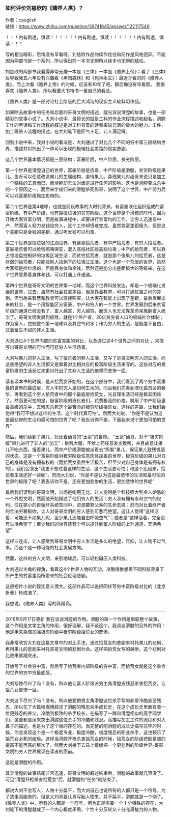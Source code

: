 ### 如何评价刘慈欣的《赡养人类》？

作者：caoglish <br>
链接：https://www.zhihu.com/question/39741645/answer/122117546


！！！内有剧透，慎读！！！
！！！内有剧透，慎读！！！
！！！内有剧透，慎读！！！


写的相当精彩，后悔没有早看呀。刘慈欣作品的续作往往和前作是风格迥异。不能因为两部书是一个系列，所以得出前一本书无聊所以续本也无聊的结论。

刘慈欣的两部书我看得非常无趣一本是《三体》一本是《赡养上帝》；看了《三体》后导致我五六年没有兴趣看《黑暗森林》和《死神永生》；最近才看的的《赡养人类》，而上次看《赡养上帝》的时候，应该有10年了吧。都后悔没有早看那。 我很喜欢《赡养人类》，所以我要大书特书一番自己的看法。

《赡养人类》是一部讨论社会阶级的巨大鸿沟的现实主义软科幻作品。

如果除去故事中的任务和后面的哥哥文明的描述，就光诉说滑膛的故事，也是一部精彩的故事小说了。大刘小说中，最擅长的就是工科的作业流程描述和起名，滑膛工作的黑话和工作流程的叙述是对工科背景的读者来说充满的极大的魅力。工件，加工等杀人流程的描述，在大刘笔下是匠气十足，让人满足呀。

回到小说中来，我对小说的看法是，大刘通过了对比几个不同的穷中富三层结构世界，描述并衬托出了一种可以出现的极端社会差距的现实悲剧。

这几个世界基本情况都是三层结构：富豪阶层，中产阶层，贫穷阶层。

第一个世界是滑膛自己的世界，富豪阶层是齿哥，中产阶级是滑膛，贫穷阶级是果儿。齿哥可以任意改造果儿的生理结构，虐待果儿。弄残果儿对齿哥来说只是加工一个赚钱的工具而已，而滑膛却无法对齿哥进行任何的影响。这也是滑膛变成杀手的一个原因之一。而后来学成归来的滑膛杀死齿哥，说明了这个世界，中产努力后可以对富豪阶级施加影响的。

第二个世界是第4地球，也就是前段故事的大时代背景，有富豪液化组织组成的富豪阶级，有中产阶级，也有靠捡垃圾的贫穷阶级。这个世界是个滑稽的时代，因为开始大家穷富分明，但是故事进程中，却要进行贫富均的工作，让穷人迅速变中产，然而富人努力发钱给穷人，这个工作却很难完成。虽然贫富差距极大，但是这个差距只是金钱的差距，通过考发钱可以均富。

第三个世界是捡垃圾的江湖世界，有富豪拾荒者，有中产拾荒者，有穷人拾荒者。富豪拾荒者可以给钱贿赂保安，混入高档社区捡高档垃圾；中产的拾荒者，可以靠占领地盘控制好的垃圾区域生活；而贫穷拾荒者，就是那个像果儿的拾荒者，这是体弱的拾荒者，只能捡别人捡剩下的垃圾过生活。这个也是一个荒唐的世界，虽然大家都是捡垃圾的，但是靠身体和金钱，居然还是能分出差距极大的等级来。在这个世界里靠着身体和钱，可以打通上升通道。

第四个世界是哥哥文明的世界第一地球，而这个世界科技发达，却是一个极端化发展的世界，过去，虽然有社会贫富差距，但是靠着教育，可以打通贫富之间的差别。但当后来智慧和教育可以直接购买，让大家在智能上出现了差距，最后发展出来的社会，是一个用智能区分富豪，中产和穷人的一个世界。世界发展到后来贫富阶级的通道已经没有了，富人越富，穷人越穷，而穷人也无法靠革命来推翻富人统治了。哥哥文明发展到极致，就是1个终产者，20亿贫穷者人口的极端社会体制；作为富人，控制整个第一地球以及其空气和水；作为穷人的生活，是极度不自由，过着畜生不如的非人生活。

大刘通过4个世界内部的贫富差距的对比，以及通过这4个世界之间的对比 ，来描写出哥哥文明的可怕而可悲穷人生活场景。

大刘写果儿的非人生活，写了拾荒者的非人生活，又写了哥哥文明穷人的生活。而这些绝望的非人生活都又是靠着对比相对应的极富阶级生活来写的，这些对应的极富阶级的生活反过来更衬托出了其非人生活的绝望而悲惨一面。

读者读本书的时候，是从拾荒女开始的，在这个部分中，我们看到了两个穷中富重叠的世界的最底层，穷人中的穷人是如何生活的。而且我们先看到液化委员会的奢华，再看到这个穷人拾荒者中的那个最底层拾荒女，光自理生活已经是极其困难了。然而更可怕的是，极富阶级的液化者们，花费极高的价格，聘用了中产阶级里最高级的杀手，去残忍杀死这个最苦命的极穷阶级拾荒女。这样的差距，让我们会觉得“我可不想过这样的生活，这个时代真可怕”。然而大刘说，“你是不是认为这是最悲惨的生活和最可怕的世界了吧？我告诉你不是，下面我来说个更加可怕的世界”

然后，我们读到了果儿，对比着齿哥的“土豪”的世界。 “土豪”齿哥，对于“极穷阶级”果儿进行了非人的“加工”：砍残大腿，不给上药任意发炎致残，并且故意让果儿不吃东西，饿着果儿，而中产阶级滑膛被派着去“照看”果儿，保证果儿致残饥饿的状态。这是一个富裕阶级对极穷阶级任意肉体加害的世界，极穷阶级的果儿对自己的身体是没有拥有权的（而拾荒女虽然生活极苦，但至少对自己身体是有拥有权的）。我们会发出“我更不想过着这样的生活，这个生活更可怕；和这个比起来，拾荒者生活还好一些呢”。然而大刘说，“你是不是认为这是最悲惨的生活和最可怕的世界的极限了吧？我告诉你不是，还有更加悲惨的生活，更加悲惨的世界呢”

最后我们读到的哥哥文明，出场是绚丽无比，让人觉得是个科技强大到令人妒忌的一个外型文明，然而他开始描述了他们穷人的生活：穷人没有拥有水和空气的权利，住在狭小的自循环系统空间中，资源要靠父亲的生命去换；然而对比着终产者的合法穷奢极欲，让人对哥哥文明的穷人感到可悲而绝望。这让人觉得“这样活着，可能还不如果儿呢，至少果儿还能自由呼吸空气”；或者是“这样活着，完全没有生活希望了；至少我们的世界还有个可以提升到富人阶级的上升通道，充满希望”

这样三连击，让人感受到哥哥文明中穷人生活是多么的绝望，压抑，让人喘不过气来。而这个是一种可能的社会发展方向。

然而，这样的穷人文明，来到地球后，可以轻松碾压人类科技。

大刘通过主角的视角，看着这4个世界人物的互动，冷酷得推想着不同科技背景下所产生的贫富差距所带来的社会伦理悲剧。

这部短片小说的现实意义很大。这部作品可以说把同样写穷中富阶级对比的《北京折叠》秒成渣了。

我想说，《赡养人类》写的真精彩。

-------------------------------------
2016年9月17日更新
我在谈谈滑膛的作用。滑膛的第一个作用是串联整个故事，这个作用是文学主角的作用，很好理解，我不谈这个。我谈谈滑膛的另外的作用：他是用来乘倍加强极穷阶级中极穷阶级拾荒女的悲惨。

我非常欣赏大刘在这篇文章中的对比手法，通过拾荒女的悲剧来衬托果儿的悲剧，再用果儿的悲剧来衬托哥哥文明的悲剧社会。这样把拾荒女写的越惨，这个悲剧对比效果就越突出。

开始写了社会穷中富，然后写了拾荒者内部阶级的穷中富，而拾荒女就是这个重合的世界的穷中穷最底层。

大刘写惨尽兴了吗？没有，所以他让富人阶级派男主角滑膛去残忍杀害拾荒女，让拾荒女更惨一层。

大刘这下尽兴了吗？没有，所以他要把男主角滑膛这位杀手写的非常冷酷甚至残忍，所以花了大篇幅慢慢叙述了滑膛的残忍杀手成长史，在这个成长史里面有着一位更残忍的养父，冷酷到极致的杀手校长，在描写了一群和滑膛相似的高手同学们，这些都是用来突出滑膛这位杀手的冷酷和残忍。而描写加工工件的流程和对大鼻子的描述，也是为了这个目的存在的。当完整的吧滑膛的成长史描写完毕的时候，你会发现这个是一个极度专业，极度冷酷，极度残忍的职业杀手，这也预示了拾荒女必死的结局。这样当滑膛开枪杀害拾荒女的时候，拾荒女的阶级悲剧是被的提高不能再高的层次了。然而大刘接下去马上缓缓把一个更悲剧的阶级世界-哥哥文明的穷人世界展现在读者的面前。

这就是滑膛的作用。

其实滑膛的故事结尾非常迅速，哥哥文明的叙述结束后，滑膛的故事就几页没了。可见“滑膛开枪杀害拾荒女”后，就滑膛的“任务”就结束了。

都说大刘不会写人，人物十分扁平，而大刘自己也说所有的人都只是一个符号，为了故事而服务的。但是大刘真要认真写起人物来，并不扁平，滑膛就是一个例子。《赡养人类》中，所有的人都是一个符号，但也正是需要一个十分特殊的存在，大刘笔下的滑膛就成了一个内心极度矛盾，个性十分反转又十分充满魅力的人物。
